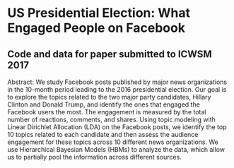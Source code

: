 # US Presidential Election: What Engaged People on Facebook
## Code and data for paper submitted to ICWSM 2017
Abstract: We study Facebook posts published by major news organizations in the 10-month period leading to the 2016 presidential election. Our goal is to explore the topics related to the two major party candidates, Hillary Clinton and Donald Trump, and identify the ones that engaged the Facebook users the most. The engagement is measured by the total number of reactions, comments, and shares. Using topic modeling with Linear Dirichlet Allocation (LDA) on the Facebook posts, we identify the top 10 topics related to each candidate and then assess the audience engagement for these topics across 10 different news organizations. We use Hierarchical Bayesian Models (HBMs) to analyze the data, which allow us to partially pool the information across different sources. 

